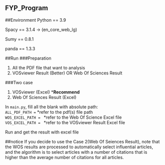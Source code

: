## FYP_Program

##Environment
Python == 3.9

Spacy == 3.1.4 -> (en_core_web_lg)

Sumy == 0.8.1

panda == 1.3.3

##Run
###Preparation
1. All the PDF file that want to analysis
2. VOSviewer Result (Better) OR Web Of Sciences Result

###Two case
1. VOSviewer (Excel)   ***Recommend**
2. Web Of Sciences Result (Excel)

In `main.py`, fill all the blank with absolute path: \
`ALL_PDF_PATH =` *refer to the pdf(s) file path\
`WOS_EXCEL_PATH = ` *refer to the Web Of Science Excel file \
`VOS_EXCEL_PATH = ` *refer to the VOSviewer Result Excel file

Run and get the result with excel file

##notice
If you decide to use the Case 2(Web Of Seiences Result), note that the WOS results are processed to automatically select influential articles, and the algorithm is to select articles with a number of citations that is higher than the average number of citations for all articles.
